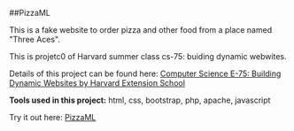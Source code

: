 ##PizzaML

This is a fake website to order pizza and other food from a place named "Three Aces".

This is projetc0 of Harvard summer class cs-75: buiding dynamic webwites.

Details of this project can be found here: [Computer Science E-75: Building Dynamic Websites by Harvard Extension School](http://cs75.tv/2012/summer/#about,projects)

**Tools used in this project:** html, css, bootstrap, php, apache, javascript

Try it out here: [PizzaML](http://sanqingyuan.info/PizzaML/)
